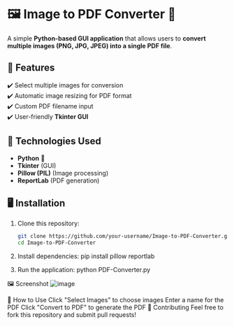 # 🖼️ Image to PDF Converter 📄

A simple **Python-based GUI application** that allows users to **convert multiple images (PNG, JPG, JPEG) into a single PDF file**.

## 🚀 Features  
✔️ Select multiple images for conversion  
✔️ Automatic image resizing for PDF format  
✔️ Custom PDF filename input  
✔️ User-friendly **Tkinter GUI**  

## 🔧 Technologies Used  
- **Python** 🐍  
- **Tkinter** (GUI)  
- **Pillow (PIL)** (Image processing)  
- **ReportLab** (PDF generation)  

## 🖥️ Installation  
1. Clone this repository:  
   ```bash
   git clone https://github.com/your-username/Image-to-PDF-Converter.git
   cd Image-to-PDF-Converter
   
2. Install dependencies:
pip install pillow reportlab

4. Run the application:
python PDF-Converter.py

🖼️ Screenshot
![image](https://github.com/user-attachments/assets/c880c1ec-4982-4fdf-850c-75b6cb9674ee)


📌 How to Use
Click "Select Images" to choose images
Enter a name for the PDF
Click "Convert to PDF" to generate the PDF
🤝 Contributing
Feel free to fork this repository and submit pull requests!
